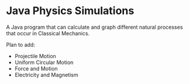 # Java Physics Simulations

A Java program that can calculate and graph different natural processes that occur in Classical Mechanics.

Plan to add:

* Projectile Motion
* Uniform Circular Motion
* Force and Motion
* Electricity and Magnetism